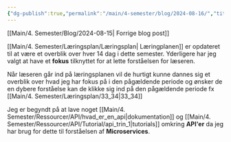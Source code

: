 ```yaml
---
{"dg-publish":true,"permalink":"/main/4-semester/blog/2024-08-16/","title":"Fre. d. 16. Aug","created":"2024-08-16T11:20:11.036+02:00"}
---
```


[[Main/4. Semester/Blog/2024-08-15\| Forrige blog post]]

[[Main/4. Semester/Læringsplan/Læringsplan\| Læringplanen]] er opdateret til at være et overblik over hver 14
dag i dette semester. Yderligere har jeg valgt at have et **fokus** tilknyttet
for at lette forståelsen for læseren.

Når læseren går ind på læringsplanen vil de hurtigt kunne dannes sig et
overblik over hvad jeg har fokus på i den pågældende periode og ønsker de en
dybere forståelse kan de klikke sig ind på den pågældende periode fx [[Main/4. Semester/Læringsplan/33_34\|33_34]]

Jeg er begyndt på at lave noget [[Main/4. Semester/Ressourcer/API/hvad_er_en_api\|dokumentation]] og
[[Main/4. Semester/Ressourcer/API/Tutorial/api_trin_1\|tutorials]] omkring **API'er** da jeg
har brug for dette til forståelsen af **Microservices**.
